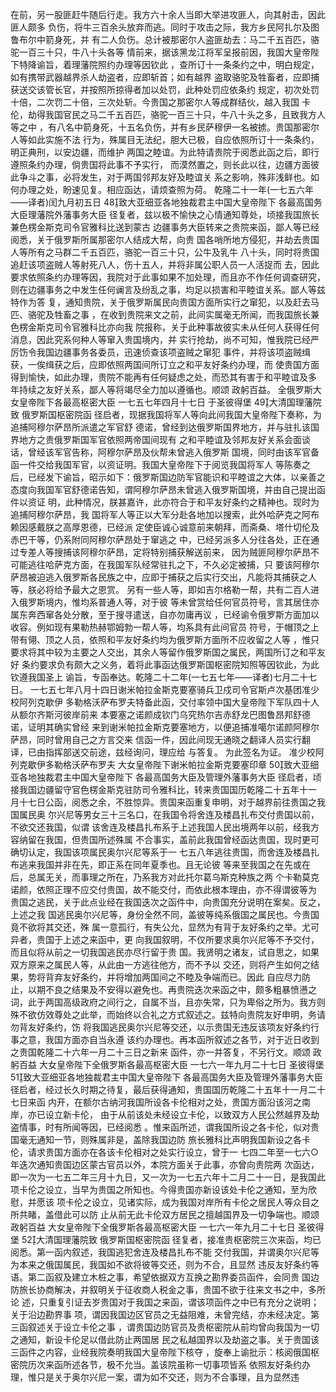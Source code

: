 <!-- { "loadSidebar": true } -->
在前，另一股匪赶牛随后行走。我方六十余人当即大举进攻匪人，向其射击，因此匪人颇多
负伤，将牛三百余头放弃而逃。同时于攻击之际，我方乡民阿扎尔及图鲁布尔中箭身死，并
有二人负伤。总计被那密尔人盗匪劫去：马二千五百匹，骆驼一百三十只，牛八十头各等
情前来，据该黑龙江将军呈报前因，我国大皇帝陛下特降谕旨，着理藩院照约办理等因钦此
，查所订十一条条约之中，明白规定，如有携带武器越界杀人劫盗者，应即斩首；如有越界
盗取骆驼及牲畜者，应即捕获送交该管长官，并按照所掠得者加以处罚，此种处罚应依条约
规定，初次处罚十倍，二次罚二十倍，三次处斩。今贵国之那密尔人等成群结伙，越入我国
卡伦，劫得我国官民之马二千五百匹，骆驼一百三十只，牛八十头之多，且致我方人等之中
，有八名中箭身死，十五名负伤，并有乡民萨穆伊一名被掳。贵国那密尔人等如此实施不法
行为，殊属目无法纪，胆大已极，自应依照所订十一条条约，明正典刑，以安边疆，而维护
两国之睦谊。为此特请贵院于阅悉此函之后，即行遵照条约办理，倘贵国将此事不予实行，
而漠然置之，则长此以往，边疆方面彼此争斗之事，必将发生，对于两国邻邦友好及睦谊关
系之影响，殊非浅鲜也。如何办理之处，盼速见复。相应函达，请烦查照为荷。
乾隆二十一年(一七五六年——译者)闰九月初五日
48致大亚细亚各地独裁君主中国大皇帝陛下
各最高国务大臣理藩院外藩事务大臣
径复者，兹以极不愉快之心情通知尊处，顷接我国旅长兼色楞金斯克司令官雅科比送到蒙古
边疆事务大臣转来之贵院来函，鄙人等已经阅悉，关于俄罗斯所属那密尔人结成大帮，向贵
国各哨所地方侵犯，并劫去贵国人等所有之马群二千五百匹，骆驼一百三十只，公牛及乳牛
八十头，同时将贵国追赶该项盗贼人等射死八人，伤十五人，并将非属公职人员一人活捉而
去，因此要求依照条约办理等因，我院对于此事如果不加处理，而且亦不作任何调查研究，
则在边疆事务之中发生任何谰言及纷乱之事，均足以损害和平睦谊关系。鄙人等兹特作为答
复，通知贵院，关于俄罗斯属民向贵国方面所实行之窜犯，以及赶去马匹、骆驼及牲畜之事
，在收到贵院来文之前，此间实属毫无所闻，而我国旅长兼色楞金斯克司令官雅科比亦向我
院报称，关于此种事故彼实未从任何人获得任何消息，因此究系何种人等窜入贵国境内，并
实行抢劫，尚不可知，惟我院已经严厉饬令我国边疆事务各委员，迅速侦查该项盗贼之窜犯
事件，并将该项盗贼缉获，一俟缉获之后，应即依照两国间所订立之和平友好条约办理，而
使贵国方面得到愉快，如此办理，贵院不能再有任何疑虑之处，而恐其有害于和平睦谊及多
年持续之友好关系，鄙人等将竭尽全力加以遵循也。顺颂
政躬百益。
全俄罗斯大女皇帝陛下各最高枢密大臣
一七五七年四月十七日
于圣彼得堡
49大清国理藩院致
俄罗斯国枢密院函
径启者，现据我国将军人等向此间我国大皇帝陛下奏称，为追捕阿穆尔萨昂所派遣之军官舒
德诺，曾经到达俄罗斯国界地方，并与驻扎该国界地方之贵俄罗斯国军官依照两帝国间现有
之和平睦谊及邻邦友好关系会面谈话，曾经该军官告称，阿穆尔萨昂及伙帮未曾逃入俄罗斯
国境，同时由该军官备函一件交给我国军官，以资证明。我国大皇帝陛下于阅览我国将军人
等陈奏之后，已经发下谕旨，昭示如下：俄罗斯国边防军官能识和平睦谊之大体，以亲善之
态度向我国军官舒德诺告知，谓阿穆尔萨昂未曾逃入俄罗斯国境，并由自己提出函件以资证
明，此种情况，朕甚嘉许，此亦符合于和平友好条约之精神也。现时为追捕阿穆尔萨昂，我
国将军人等正以大军分赴各地加以搜索，此外哈萨克之阿布赖因感戴朕之高厚恩德，已经派
定使臣诚心诚意前来朝拜，而斋桑、塔什切伦及赤巴干等，仍系附同阿穆尔萨昂处于窜逃之
中，已经另派多人分往各处，正在通过专差人等搜捕该阿穆尔萨昂，定将特别捕获解送前来，
因为贼匪阿穆尔萨昂不可能逃往哈萨克方面，在我国军队经常驻扎之下，不久必定被捕，只
要该阿穆尔萨昂被迫逃入俄罗斯各民族之中，应即于捕获之后实行交出，凡能将其捕获之人
等，朕必将给予最大之恩赏。
另有一些人等，即如吉尔格勒一帮，共有二百人进入俄罗斯境内，惟均系普通人等，对于彼
等未曾赏给任何官员符号，言其居住亦属东奔西窜各处分散，至于搜寻遣送，自亦勿庸再议
，已经谕令俄罗斯方面加以收容。例如现有果勒热赫鄂姆勃一帮人等，均系具有此间官员
符号，于帽顶之上带有翎、顶之人员，依照和平友好条约均为俄罗斯方面所不应收留之人等
，惟只要求将其中较为主要之人交出，其余人等留作俄罗斯国之属民，两国所订之和平友好
条约要求负有颇大之义务，着将此事函达俄罗斯国枢密院知照等因钦此，为此钦遵我国圣上
谕旨，专函奉达。乾隆二十二年(一七五七年——译者)七月二十七日。
一七五七年八月十四日谢米帕拉金斯克要塞骑兵卫戍司令官斯卢次基团准少校阿列克歇伊
多勒格沃萨布罗夫特备此函，交付率领中国大皇帝陛下军队四十人从额尔齐斯河彼岸前来
本要塞之诺颜成钦门乌究热尔吉赤舒龙巴图鲁昂邦舒德诺，证明其确实曾经
来到谢米帕拉金斯克要塞地方，以便追捕准噶尔诺颜阿穆尔萨昂，同时曾用自己之方言交来
信函一件，因此间现无通晓之翻译人员实行翻译，已由指挥部送交前途，兹经询问，理应给
与答复。
为此签名为证。
准少校阿列克歇伊多勒格沃萨布罗夫
大女皇帝陛下谢米帕拉金斯克要塞印章
50致大亚细亚各地独裁君主中国大皇帝陛下
各最高国务大臣及管理外藩事务大臣
径启者，顷接我国边疆留守官色楞金斯克驻防司令雅科比，转来贵国国历乾隆二十五年十一
月十七日公函，阅悉之余，不胜惊异。贵国来函重复申明，对于越界前往贵国之我国属民奥
尔兴尼等男女三十三名口，在我国令将舍连及楼昌扎布交付贵国以前，不欲交还我国，似谓
该舍连及楼昌扎布系于上述我国人民出境两年以前，经我方容纳留在我国，但贵国所述殊属
不合事实，盖前此我国曾经函达贵国，现时更可确切认定，我国该项属民奥尔兴尼等系于一
七五八年逃往贵国，而舍连及楼昌扎布逃来我国并非在先，即正系在同年夏季也。且无论彼
等来至我国之在先或在后，总属无关，而事理之所在，乃系我方对此托尔葛乌斯克种族之两
个卡勒莫克诺颜，依照正理不应交付贵国，故不能交付，而依此根本理由，亦不得谓彼等为
贵国之逃民，关于此点业经在我国迭次之函件中，向贵国充分说明在案矣。反之，上述之我
国逃民奥尔兴尼等，身份全然不同，盖彼等纯系俄国之属民也。今贵国竟不欲将其交还，殊
属一意孤行，有失公允，显然为有背于友好条约之举。尤可异者，贵国于上述之来函中，更
向我国叙明，不仅所要求奥尔兴尼等不予交付，而且似将从前之一切我国逃民亦尽行留于贵
国。我贤明之诸友，试自思之，如果双方原来之属民人等，从此由一方逃往他方，而不予以
交还，则将产生如何之结果，势将背弃友好条约，并将增加两国间之不睦及争端而已。因此
自应尽力防止，以期不良之结果及不安得以避免也。再贵院迭次来函之中，颇多粗暴愤懑之
词，此于两国高级政府之间行之，自属不当，且亦失常，只为卑俗之所为。我方则殊不欲仿效尊处之此举，而始终以合礼之方式叙述之。兹特向贵院友好申明，务请勿背友好条约，饬
将我国逃民奥尔兴尼等交还，以示贵国无违反该项友好条约行事之意，我国方面亦自当永遵
该约办理也。再本函所叙述之各节，对于近日收到之贵国乾隆二十六年一月二十三日之新来
函件，亦一并答复，不另行文。顺颂
政躬百益
大女皇帝陛下全俄罗斯各最高枢密大臣
一七六一年九月二十七日
圣彼得堡
51致大亚细亚各地独裁君主中国大皇帝陛下
各最高国务大臣及管理外藩事务大臣
径启者，经过长久时期之待复，最后获得通知，贵国国历乾隆二十五年十一月二十七日来函
内开，在额尔古纳河我国所设各卡伦相对之处，贵国方面沿该河之南岸，亦已设立新卡伦，
由于从前该处未经设立卡伦，以致双方人民公然越界及劫盗情事，时有所闻等因，已经阅悉
。惟来函所述，谓我国所设之各卡伦，似对贵国毫无通知一节，则殊属非是，盖除我国边防
旅长雅科比声明我国新设之各卡伦，请求贵国方面亦在各该卡伦相对之处实行设立，曾于一
七四二年至一七六○年迭次通知贵国边区蒙古官员以外，本院方面关于此事，亦曾向贵院两
次函达，即一次为一七五二年三月十九日，又一次为一七五六年十二月二十一日，是我国此
项卡伦之设立，当早为贵国之所知也。今得贵国亦新设该处卡伦之通知，至为欣慰，并愿该
项卡伦之设立，见诸实际，成为我国对岸所有卡伦之居民人等众目之所共睹，盖借此可以防
止从前无此卡伦双方居民之擅越国界及一切争端也。顺颂
政躬百益
大女皇帝陛下全俄罗斯各最高枢密大臣
一七六一年九月二十七日
圣彼得堡
52大清国理藩院致
俄罗斯国枢密院函
径复者，接准贵枢密院三次来函，均已阅悉。第一函内叙述，我国逃犯舍连及楼昌扎布不能
交付我国，并谓奥尔兴尼等为本来之俄国属民，我国如不欲将彼等交还，则为不合，且显然
违反友好条约等语。第二函叙及建立木桩之事，希望依据双方互换之勘界委员函件，会同贵
国边防旅长协商解决，并叙明关于征收商人税金之事，贵国不欲于往来文书之中，多所论
述，只重复引证去岁贵国对于我国之来函，谓该项函件之中已有充分之说明；关于沿边勘界事
项，谓因我国边区官员之无益阻难，未曾完结，亦未经决定。第三函叙述关于设立卡伦之事
，谓贵国边防官员及贵枢密院从前均曾向我国为一切之通知，新设卡伦足以借此防止两国居
民之私越国界以及劫盗之事。关于贵国该三函件之内容，业经我院奏明我国大皇帝陛下核夺
，旋奉上谕批示：核阅俄国枢密院历次来函所述各节，极不允当。盖该院虽称一切事项皆系
依照友好条约办理，惟只是关于奥尔兴尼一案，谓为如不交还，则为不合事理，且为显然违
